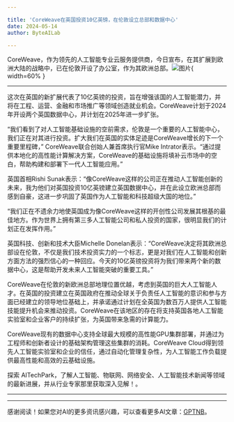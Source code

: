```yaml
---

title: 'CoreWeave在英国投资10亿英镑，在伦敦设立总部和数据中心'
date: 2024-05-14
author: ByteAILab

---
```


CoreWeave，作为领先的人工智能专业云服务提供商，今日宣布，在其扩展到欧洲大陆的战略中，已在伦敦开设了办公室，作为其欧洲总部。![图片](https://ai-techpark.com/wp-content/uploads/2024/05/CoreWeave-1-960x540.jpg){ width=60% }

---
这次在英国的新扩展代表了10亿英镑的投资，旨在增强该国的人工智能潜力，并将在工程、运营、金融和市场推广等领域创造就业机会。CoreWeave计划于2024年开设两个英国数据中心，并计划在2025年进一步扩张。

“我们看到了对人工智能基础设施的空前需求，伦敦是一个重要的人工智能中心，我们正在对其进行投资。扩大我们在英国的实体足迹是CoreWeave增长的下一个重要里程碑，” CoreWeave联合创始人兼首席执行官Mike Intrator表示。“通过提供本地化的高性能计算解决方案，CoreWeave的基础设施将填补云市场中的空白，帮助构建和部署下一代人工智能应用。”

英国首相Rishi Sunak表示：“像CoreWeave这样的公司正在推动人工智能创新的未来，我为他们对英国投资10亿英镑建立英国数据中心，并在此设立欧洲总部而感到自豪，这进一步巩固了英国作为人工智能和科技超级大国的地位。”

“我们正在不遗余力地使英国成为像CoreWeave这样的开创性公司发展其根基的最佳地方。作为世界上拥有第三多人工智能公司和私人投资的国家，很明显我们的计划正在发挥作用。”

英国科技、创新和技术大臣Michelle Donelan表示：“CoreWeave决定将其欧洲总部设在伦敦，不仅是我们技术投资实力的一个标志，更是对我们在人工智能和创新方面方法的强烈信心的一种回应。今天的10亿英镑投资将为我们带来两个新的数据中心，这是帮助开发未来人工智能突破的重要工具。”

CoreWeave在伦敦的新欧洲总部地理位置优越，考虑到英国的巨大人工智能人才。在英国的投资建立在英国政府在推动全球关于负责任人工智能的意识和参与方面已经建立的领导地位基础上，并承诺通过计划在全英国为数百万人提供人工智能技能提升机会来推动投资。CoreWeave在该地区的存在将支持英国各地人工智能实验室和企业客户的持续扩张，为英国带来急需的计算能力。

CoreWeave现有的数据中心支持全球最大规模的高性能GPU集群部署，并通过为工程师和创新者设计的基础架构管理这些集群的消耗。CoreWeave Cloud得到领先人工智能实验室和企业的信任，通过自动化管理复杂性，为人工智能工作负载提供最高性能和高效的云基础设施。

探索 AITechPark，了解人工智能、物联网、网络安全、人工智能技术新闻等领域的最新进展，并从行业专家那里获取深入见解！。

---
---
感谢阅读！如果您对AI的更多资讯感兴趣，可以查看更多AI文章：[GPTNB](https://gptnb.com)。